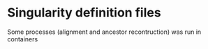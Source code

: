 # Singularity definition files

Some processes (alignment and ancestor recontruction) was run in containers

